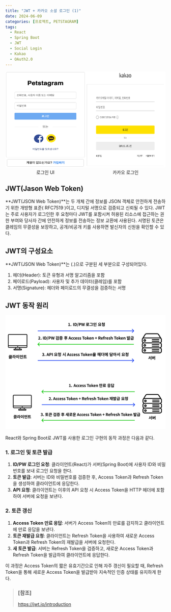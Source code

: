 ```yaml
---
title: "JWT + 카카오 소셜 로그인 (1)"
date: 2024-06-09
categories: [프로젝트, PETSTAGRAM]
tags:
  - React
  - Spring Boot
  - JWT
  - Social Login
  - Kakao
  - OAuth2.0
---
```


<style>
  .flex-container {
    display: flex;
    justify-content: space-between;
  }
  .image-container {
    position: relative;
    width: 100%;
    display: flex;
    flex-direction: column;
    align-items: center;
  }
  .image-container img {
    width: 100%;
    height: 300px;
  }
  .caption {
    text-align: center;
    margin-top: 5px;
  }
</style>

<div class="flex-container">
  <div class="image-container">
    <img src="/assets/img/posts/Petstagram-Project/login.png" alt="로그인 UI">
    <div class="caption">로그인 UI</div>
  </div>
  <div class="image-container">
    <img src="/assets/img/posts/Petstagram-Project/kakaologin.png" alt="카카오 로그인">
    <div class="caption">카카오 로그인</div>
  </div>
</div>

## JWT(Jason Web Token)
**JWT(JSON Web Token)**는 두 개체 간에 정보를 JSON 객체로 안전하게 전송하기 위한 개방형 표준( RFC7519 )이고, 디지털 서명으로 검증되고 신뢰될 수 있다. JWT는 주로 사용자가 로그인한 후 요청마다 JWT를 포함시켜 허용된 리소스에 접근하는 권한 부여와 당사자 간에 안전하게 정보를 전송하는 정보 교환에 사용된다. 서명된 토큰은 클레임의 무결성을 보장하고, 공개/비공개 키를 사용하면 발신자의 신원을 확인할 수 있다.

## JWT의 구성요소
**JWT(JSON Web Token)**는 (.)으로 구분된 세 부분으로 구성되어있다.
1. 헤더(Header): 토큰 유형과 서명 알고리즘을 포함
2. 페이로드(Payload): 사용자 및 추가 데이터(클레임)를 포함
3. 서명(Signature): 헤더와 페이로드의 무결성을 검증하는 서명

## JWT 동작 원리
![JWT 구성 요소](/assets/img/posts/Petstagram-Project/jwt-diagram.png)

React와 Spring Boot로 JWT를 사용한 로그인 구현의 동작 과정은 다음과 같다.

### 1. 로그인 및 토큰 발급
1. **ID/PW 로그인 요청**: 클라이언트(React)가 서버(Spring Boot)에 사용자 ID와 비밀번호를 보내 로그인 요청을 한다.
2. **토큰 발급**: 서버는 ID와 비밀번호를 검증한 후, Access Token과 Refresh Token을 생성하여 클라이언트에 응답한다.
3. **API 요청**: 클라이언트는 이후의 API 요청 시 Access Token을 HTTP 헤더에 포함하여 서버에 요청을 보낸다.

### 2. 토큰 갱신
1. **Access Token 만료 응답**: 서버가 Access Token의 만료를 감지하고 클라이언트에 만료 응답을 보낸다.
2. **토큰 재발급 요청**: 클라이언트는 Refresh Token을 사용하여 새로운 Access Token과 Refresh Token의 재발급을 서버에 요청한다.
3. **새 토큰 발급**: 서버는 Refresh Token을 검증하고, 새로운 Access Token과 Refresh Token을 발급하여 클라이언트에 응답한다.

이 과정은 Access Token의 짧은 유효기간으로 인해 자주 갱신이 필요할 때, Refresh Token을 통해 새로운 Access Token을 발급받아 지속적인 인증 상태를 유지하게 한다.

> ### [참조] 
> <https://jwt.io/introduction> 

